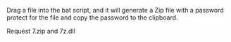 Drag a file into the bat script, and it will generate a Zip file with a password protect for the file and copy the password to the clipboard.

Request 7.zip and 7z.dll
